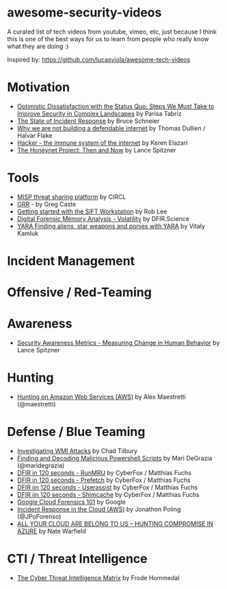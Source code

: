 # awesome-security-videos

A curated list of tech videos from youtube, vimeo, etc, just because I think this is one of the best ways for us to learn from people who really know what they are doing :)

Inspired by: https://github.com/lucasviola/awesome-tech-videos

# Motivation

- [Optimistic Dissatisfaction with the Status Quo: Steps We Must Take to Improve Security in Complex Landscapes](https://www.youtube.com/watch?v=py2qmGbyhlw&t=1417s) by Parisa Tabriz
- [The State of Incident Response](https://www.youtube.com/watch?v=u54Radu2bF0) by Bruce Schneier
- [Why we are not building a defendable internet](https://www.youtube.com/watch?v=PLJJY5UFtqY) by Thomas Dullien / Halvar Flake
- [Hacker - the immune system of the internet](https://www.youtube.com/watch?v=erCAp_Bd0AQ) by Keren Elazari
- [The Honeynet Project: Then and Now](https://www.youtube.com/watch?v=fhAQM_Two_I) by Lance Spitzner

# Tools

- [MISP threat sharing platform](https://www.youtube.com/watch?v=M7JMG0tx0Oo) by CIRCL
- [GRR](https://www.youtube.com/watch?v=ren6QSvwFvg) - by Greg Caste
- [Getting started with the SIFT Workstation](https://www.youtube.com/watch?v=ai_7Fkv6igw) by Rob Lee
- [Digital Forensic Memory Analysis - Volatility](https://www.youtube.com/watch?v=Cs0Gc3GtfZY) by DFIR.Science
- [YARA Finding aliens, star weapons and ponies with YARA](https://www.youtube.com/watch?v=fbidgtOXvc0) by Vitaly Kamluk

# Incident Management

# Offensive / Red-Teaming

# Awareness

- [Security Awareness Metrics - Measuring Change in Human Behavior](https://www.youtube.com/watch?v=qopLSlEYv9Q) by Lance Spitzner

# Hunting

- [Hunting on Amazon Web Services (AWS)](https://www.youtube.com/watch?v=LRxxN3KGLYo) by Alex Maestretti (@maestretti)

# Defense / Blue Teaming

- [Investigating WMI Attacks](https://www.youtube.com/watch?v=aBQ1vEjK6v4) by Chad Tilbury
- [Finding and Decoding Malicious Powershell Scripts](https://www.youtube.com/watch?v=JWC7fzhvAY8) by Mari DeGrazia (@maridegrazia)
- [DFIR in 120 seconds - RunMRU](https://www.youtube.com/watch?v=L3AUJNqNTMc) by CyberFox / Matthias Fuchs
- [DFIR in 120 seconds - Prefetch](https://www.youtube.com/watch?v=LA3M3aor6Mo) by CyberFox / Matthias Fuchs
- [DFIR iin 120 seconds - Userassist](https://www.youtube.com/watch?v=4EKWTz5WzBo) by CyberFox / Matthias Fuchs
- [DFIR iin 120 seconds - Shimcache](https://www.youtube.com/watch?v=7MUnauoRrZE) by CyberFox / Matthias Fuchs
- [Google Cloud Forensics 101](https://www.youtube.com/watch?v=OkjTqlETgMA) by Google
- [Incident Response in the Cloud (AWS)](https://www.youtube.com/watch?v=VLIFasM8VbY) by Jonathon Poling (@JPoForenso)
- [ALL YOUR CLOUD ARE BELONG TO US – HUNTING COMPROMISE IN AZURE](https://www.youtube.com/watch?v=ZKh4pd9cqAE) by Nate Warfield

# CTI / Threat Intelligence

- [The Cyber Threat Intelligence Matrix](https://www.youtube.com/watch?v=WAvO0Y0nOws) by Frode Hommedal
